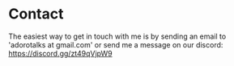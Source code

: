 # Contact

The easiest way to get in touch with me is by sending an email to 'adorotalks at gmail.com' or send me a message on our discord: https://discord.gg/zt49qVjpW9
